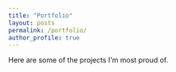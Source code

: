 ```yaml
---
title: "Portfolio"
layout: posts
permalink: /portfolio/
author_profile: true
---
```


Here are some of the projects I'm most proud of.

